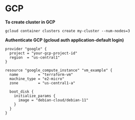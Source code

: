 # GCP
**To create cluster in GCP**
````
gcloud container clusters create my-cluster --num-nodes=3
````

**Authenticate GCP (gcloud auth application-default login)**

````
provider "google" {
  project = "your-gcp-project-id"
  region  = "us-central1"
}

resource "google_compute_instance" "vm_example" {
  name         = "terraform-vm"
  machine_type = "e2-micro"
  zone         = "us-central1-a"

  boot_disk {
    initialize_params {
      image = "debian-cloud/debian-11"
    }
  }
}
````
